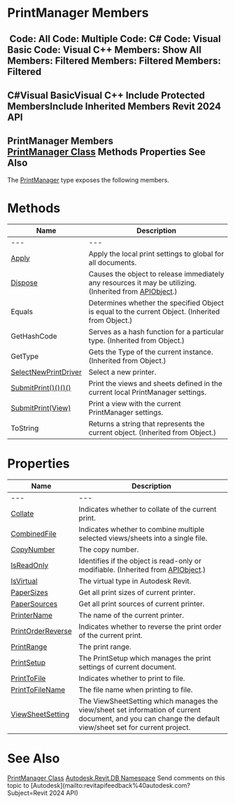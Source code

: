 # PrintManager Members

﻿
 Code: All Code: Multiple Code: C# Code: Visual Basic Code: Visual C++  Members: Show All Members: Filtered Members: Filtered Members: Filtered   
---  
C#Visual BasicVisual C++
Include Protected MembersInclude Inherited Members
Revit 2024 API  
---  
PrintManager Members  
[PrintManager Class](29599e18-cad8-813e-dc6e-04350fe37944.md "PrintManager Class") Methods Properties See Also  
---  
The [PrintManager](29599e18-cad8-813e-dc6e-04350fe37944.md "PrintManager Class") type exposes the following members.
# Methods
| Name | Description |
| --- | --- |
| --- | --- | --- |
| [Apply](b0f3b473-5226-e34e-0d1d-8d2ed296896c.md "Apply Method") | Apply the local print settings to global for all documents. |
| [Dispose](7c03212a-b587-1c89-3912-efea0d2619c5.md "Dispose Method") | Causes the object to release immediately any resources it may be utilizing. (Inherited from [APIObject](beb86ef5-39ad-3f0d-0cd9-0c929387a2bb.md "APIObject Class").) |
| Equals | Determines whether the specified Object is equal to the current Object. (Inherited from Object.) |
| GetHashCode | Serves as a hash function for a particular type.  (Inherited from Object.) |
| GetType | Gets the Type of the current instance. (Inherited from Object.) |
| [SelectNewPrintDriver](7de58a88-684b-5bc2-f433-63bed6170dac.md "SelectNewPrintDriver Method") | Select a new printer. |
| [SubmitPrint()()()()](0c9524b7-33b5-8c76-2843-c7024f03e4d7.md "SubmitPrint Method") | Print the views and sheets defined in the current local PrintManager settings. |
| [SubmitPrint(View)](b3ce6806-a94a-6646-a93d-b1298901aac5.md "SubmitPrint Method \(View\)") | Print a view with the current PrintManager settings. |
| ToString | Returns a string that represents the current object. (Inherited from Object.) |

# Properties
| Name | Description |
| --- | --- |
| --- | --- | --- |
| [Collate](f4fb7312-710b-73d6-dea0-9667230ef74f.md "Collate Property") | Indicates whether to collate of the current print. |
| [CombinedFile](8eab5a96-8461-82f9-f7bc-ff141ad80572.md "CombinedFile Property") | Indicates whether to combine multiple selected views/sheets into a single file. |
| [CopyNumber](7c609f41-5602-6776-6de1-821101da9c60.md "CopyNumber Property") | The copy number. |
| [IsReadOnly](d516bcd2-a3fd-a578-58f6-f1add979bd07.md "IsReadOnly Property") | Identifies if the object is read-only or modifiable. (Inherited from [APIObject](beb86ef5-39ad-3f0d-0cd9-0c929387a2bb.md "APIObject Class").) |
| [IsVirtual](770377c4-7bc4-a468-6b90-082990de8914.md "IsVirtual Property") | The virtual type in Autodesk Revit. |
| [PaperSizes](af5bd003-9399-2d70-4197-bc440aefab30.md "PaperSizes Property") | Get all print sizes of current printer. |
| [PaperSources](c22a7905-70b3-f31f-c832-531e6828b1fb.md "PaperSources Property") | Get all print sources of current printer. |
| [PrinterName](a47e3440-fa81-5623-895b-3fbc4247b3d7.md "PrinterName Property") | The name of the current printer. |
| [PrintOrderReverse](efbabd6b-ffce-2dd8-7d54-2fcae1f35b84.md "PrintOrderReverse Property") | Indicates whether to reverse the print order of the current print. |
| [PrintRange](d1e00760-b2fe-799d-472c-64d0b8284a4d.md "PrintRange Property") | The print range. |
| [PrintSetup](7604c459-c519-d9df-a99f-8374ab6e5ea5.md "PrintSetup Property") | The PrintSetup which manages the print settings of current document. |
| [PrintToFile](e287a6db-f36c-435a-e3d7-78598d62bc4e.md "PrintToFile Property") | Indicates whether to print to file. |
| [PrintToFileName](e21748e0-ed8c-1825-40a4-f48790582fbb.md "PrintToFileName Property") | The file name when printing to file. |
| [ViewSheetSetting](7f288fd8-6cfb-efa7-9611-26773b5ff492.md "ViewSheetSetting Property") | The ViewSheetSetting which manages the view/sheet set information of current document, and you can change the default view/sheet set for current project. |

# See Also
[PrintManager Class](29599e18-cad8-813e-dc6e-04350fe37944.md "PrintManager Class")
[Autodesk.Revit.DB Namespace](87546ba7-461b-c646-cbb1-2cb8f5bff8b2.md "Autodesk.Revit.DB Namespace")
Send comments on this topic to [Autodesk](mailto:revitapifeedback%40autodesk.com?Subject=Revit 2024 API)